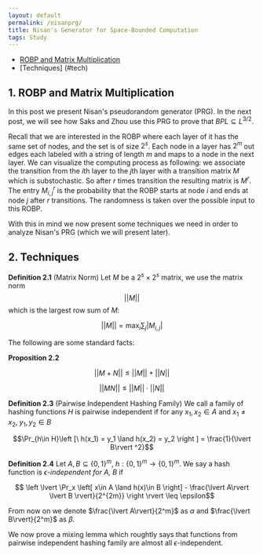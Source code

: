 ```yaml
---
layout: default
permalink: /nisanprg/
title: Nisan's Generator for Space-Bounded Computation
tags: Study
---
```


* [ROBP and Matrix Multiplication](#robp)
* [Techniques] (#tech)

## <a name="robp"></a> 1. ROBP and Matrix Multiplication

In this post we present Nisan's pseudorandom generator (PRG). In the next post, we will see how Saks and Zhou use this PRG to prove that $BPL\subseteq L^{3/2}$.  

Recall that we are interested in the ROBP where each layer of it has the same set of nodes, and the set is of size $2^s$. Each node in a layer has $2^m$ out edges each labeled with a string of length $m$ and maps to a node in the next layer. We can visualize the computing process as following:  we associate the transition from the $i$th layer to the $j$th layer with a transition matrix $M$ which is substochastic. So after $r$ times transition the resulting matrix is $M^r$. The entry $M^r_{i, j}$ is the probability that the ROBP starts at node $i$ and ends at node $j$ after $r$ transitions. The randomness is taken over the possible input to this ROBP.  

With this in mind we now present some techniques we need in order to analyze Nisan's PRG (which we will present later).  

## 2. <a name="tech"></a> Techniques  

**Definition 2.1** (Matrix Norm) Let $M$ be a $2^s \times 2^s$ matrix, we use the matrix norm $$\lvert \lvert M\rvert \rvert$$ which is the largest row sum of $M$:  

$$\lvert \lvert M\rvert \rvert = \max_{i} \sum_j \lvert M_{i, j} \rvert$$  

The following are some standard facts:

**Proposition 2.2**  

$$ \lvert \lvert M+N\rvert \rvert \leq \lvert \lvert M\rvert \rvert  + \lvert \lvert N\rvert \rvert$$  

$$ \lvert \lvert MN\rvert \rvert \leq \lvert \lvert M\rvert \rvert  \cdot  \lvert \lvert N\rvert \rvert$$  


**Definition 2.3** (Pairwise Independent Hashing Family) We call a family of hashing functions $H$ is pairwise independent if for any $x_1, x_2 \in A$ and $x_1 \neq x_2$, $y_1, y_2\in B$  

$$\Pr_{h\in H}\left [\ h(x_1) = y_1 \land h(x_2) = y_2 \right ] = \frac{1}{\lvert B\rvert ^2}$$

**Definition 2.4** Let $A, B\subseteq \{0,1\}^m$, $h:\{0,1\}^m \rightarrow \{0,1\}^m$. We say a hash function is *$\epsilon$-independent for $A$, $B$* if   

$$ \left \lvert \Pr_x \left[ x\in A \land h(x)\in B \right] - \frac{\lvert A\rvert \lvert B \rvert}{2^{2m}} \right \rvert \leq \epsilon$$

From now on we denote $\frac{\lvert A\rvert}{2^m}$ as $\alpha$ and $\frac{\lvert B\rvert}{2^m}$ as $\beta$.  

We now prove a mixing lemma which roughtly says that functions from pairwise independent hashing family are almost all $\epsilon$-independent.